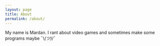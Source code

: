```yaml
---
layout: page
title: About
permalink: /about/
---
```


My name is Mardan. I rant about video games and sometimes make some programs maybe ¯\\_(ツ)_/¯
